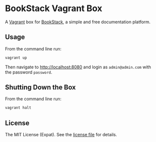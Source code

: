 BookStack Vagrant Box
=====================
A [Vagrant](VAGRANT) box for [BookStack](BOOKSTACK), a simple and free documentation platform.

Usage
-----
From the command line run:

```sh
vagrant up
```

Then navigate to <http://localhost:8080> and login as `admin@admin.com` with the password `password`.

Shutting Down the Box
---------------------
From the command line run:

```sh
vagrant halt
```

License
-------
The MIT License (Expat). See the [license file](LICENSE) for details.

[BOOKSTACK]: https://www.bookstackapp.com/
[VAGRANT]: https://www.vagrantup.com/
